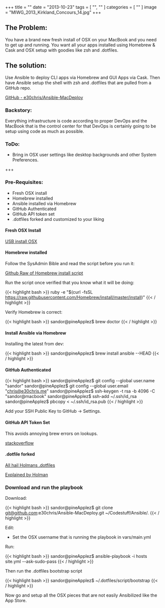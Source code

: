 +++
title = ""
date = "2013-10-23"
tags = [ "", "" ]
categories = [ "" ]
image = "MIWG_2013_Kirkland_Concours_14.jpg"
+++

## The Problem:
You have a brand new fresh install of OSX on your MacBook and you need to get up and running.  You want all your apps installed using Homebrew & Cask and OSX setup with goodies like zsh and .dotfiles.

## The solution:
Use Ansible to deploy CLI apps via Homebrew and GUI Apps via Cask.  Then have Ansible setup the shell with zsh and .dotfiles that are pulled from a GitHub repo.


[GitHub - e30chris/Ansible-MacDeploy](https://github.com/e30chris/Ansible-MacDeploy)


### Backstory:
Everything infrastructure is code according to proper DevOps and the MacBook that is the control center for that DevOps is certainly going to be setup using code as much as possible.

### ToDo:
  - Bring in OSX user settings like desktop backgrounds and other System Preferences.

+++

### Pre-Requisites:
  - Fresh OSX install
  - Homebrew installed
  - Ansible installed via Homebrew
  - GitHub Authenticated
  - GitHub API token set
  - .dotfiles forked and customized to your liking


#### Fresh OSX Install

[USB install OSX](http://osxdaily.com/2014/10/16/make-os-x-yosemite-boot-install-drive/)

#### Homebrew installed

Follow the SysAdmin Bible and read the script before you run it:

[Github Raw of Homebrew install script](https://raw.githubusercontent.com/Homebrew/install/master/install)


Run the script once verified that you know what it will be doing:

{{< highlight bash >}}
ruby -e "$(curl -fsSL https://raw.githubusercontent.com/Homebrew/install/master/install)"
{{< / highlight >}}

Verify Homebrew is correct:

{{< highlight bash >}}
sandor@pineApplez$ brew doctor
{{< / highlight >}}

#### Install Ansible via Homebrew

Installing the latest from dev:

{{< highlight bash >}}
sandor@pineApplez$ brew install ansible --HEAD
{{< / highlight >}}

#### GitHub Authenticated

{{< highlight bash >}}
sandor@pineApplez$ git config --global user.name "sandor"
sandor@pineApplez$ git config --global user.email "chris@e30chris.me"
sandor@pineApplez$ ssh-keygen -t rsa -b 4096 -C "sandor@macbook"
sandor@pineApplez$ ssh-add ~/.ssh/id_rsa
sandor@pineApplez$ pbcopy < ~/.ssh/id_rsa.pub
{{< / highlight >}}

Add your SSH Public Key to GitHub -> Settings.


#### GitHub API Token Set

This avoids annoying brew errors on lookups.

[stackoverflow](http://stackoverflow.com/questions/20130681/setting-github-api-token-for-homebrew#20130816)

#### .dotfile forked

[All hail Holmans .dotfiles](https://github.com/holman/dotfiles)

[Explained by Holman](http://zachholman.com/2010/08/dotfiles-are-meant-to-be-forked/)


### Download and run the playbook

Download:

{{< highlight bash >}}
sandor@pineApplez$ git clone git@github.com:e30chris/Ansible-MacDeploy.git ~/Codestuff/Ansible/.
{{< / highlight >}}

Edit:

  - Set the OSX username that is running the playbook in vars/main.yml

Run:

{{< highlight bash >}}
sandor@pineApplez$ ansible-playbook -i hosts site.yml --ask-sudo-pass
{{< / highlight >}}

Then run the .dotfiles bootstrap script

{{< highlight bash >}}
sandor@pineApplez$ ~/.dotfiles/script/bootstrap
{{< / highlight >}}

Now go and setup all the OSX pieces that are not easily Ansibilized like the App Store.
